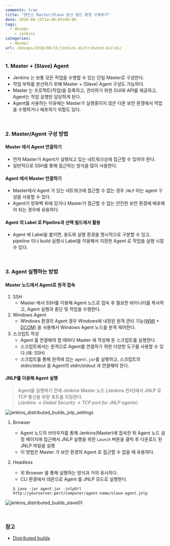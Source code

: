 ```yaml
---
comments: true
title: "젠킨스 Master/Slave 분산 빌드 환경 구축하기"
date: 2018-08-15T14:49:03+09:00
tags:
  - devops
	- jenkins
categories:
  - devops
url: /devops/2018/08/15/jenkins-distributed-builds/
---
```


### **1. Master + (Slave) Agent**
- Jenkins 는 보통 모든 작업을 수행할 수 있는 단일 Master로 구성한다.
- 작업 부하를 분산하기 위해 Master + (Slave) Agent 구성도 가능하다.
- Master 는 프로젝트(작업)을 등록하고, 관리하기 위한 GUI와 API를 제공하고, Agent는 작업 실행만 담당하게 된다.
- Agent를 사용하는 이유에는 Master가 실행중이지 않은 다른 보안 환경에서 작업을 수행하거나 배포하기 위함도 있다.

</br>

### **2. Master/Agent 구성 방법**
#### Master 에서 Agent 연결하기
- 먼저 Master가 Agent가 실행되고 있는 네트워크상에 접근할 수 있어야 한다.
- 일반적으로 SSH를 통해 접근하는 방식을 많이 사용한다.

#### Agent 에서 Master 연결하기
- Master에서 Agent 가 있는 네트워크에 접근할 수 없는 경우  `JNLP` 라는 agent 구성을 사용할 수 있다.
- Agent가 방화벽 뒤에 있거나 Master가 접근할 수 없는 안전한 보안 환경에 배포해야 되는 경우에 유용하다.

#### Agent 의 Label 로 Pipeline과 선택 빌드에서 활용
- Agent 에 Label을 붙이면, 용도와 실행 환경을 명시적으로 구분할 수 있고, pipeline 이나 build 실행시 Label을 이용해서 지정한 Agent 로 작업을 실행 시킬 수 있다.

</br>

### **3. Agent 실행하는 방법**
#### Master 노드에서 Agent로 원격 접속
1. SSH
	- Master 에서 SSH를 이용해 Agent 노드로 접속 후 필요한 바이너리를 복사하고, Agent 실행과 중단 및 작업을 수행한다.
2. Windows Agent
	- Windows 환경의 Agent 경우 Windows에 내장된 원격 관리 기능([WMI](https://ko.wikipedia.org/wiki/%EC%9C%88%EB%8F%84%EC%9A%B0_%EA%B4%80%EB%A6%AC_%EB%8F%84%EA%B5%AC) + [DCOM](https://ko.wikipedia.org/wiki/%EB%B6%84%EC%82%B0_%EC%BB%B4%ED%8F%AC%EB%84%8C%ED%8A%B8_%EC%98%A4%EB%B8%8C%EC%A0%9D%ED%8A%B8_%EB%AA%A8%EB%8D%B8)) 을 사용해서 Windows Agent 노드를 원격 제어한다.
3. 스크립트 작성
	- Agent 를 연결해야 할 때마다 Master 에 작성해 둔 스크립트를 실행한다. 
	- 스크립트에서는 원격으로 Agent를 연결하기 위한 다양한 도구를 사용할 수 있다.(예: SSH)
	- 스크립트를 통해 원격에 있는 `agent.jar`를 실행하고, 스크립트의 stdin/stdout 을 Agent의 stdin/stdout 과 연결해야 한다.

#### JNLP를 이용해 Agent 실행
> Agent를 실행하기 전에 Jenkins Master 노드 [Jenkins 관리]에서 JNLP 로 TCP 통신을 위한 포트를 지정한다.  
> (_Jenkins -> Global Security -> TCP port for JNLP agents_)  

![jenkins_distributed_builds_jnlp_settings](/images/jenkins_distributed_builds_jnlp_settings.png)

1. Browser
	- Agent 노드의 브라우저를 통해 Jenkins(Master)에 접속한 뒤 Agent 노드 설정 페이지에 접근해서 JNLP 실행을 위한 `Launch` 버튼을 클릭 후 다운로드 된 JNLP 파일을 실행
	- 이 방법은 Master 가 보안 환경의 Agent 로 접근할 수 없을 때 유용하다.
2. Headless
	- 위 Browser 를 통해 실행하는 방식과 거의 유사하다.
	- CLI 환경에서 데몬으로 Agent 를 JNLP 모드로 실행한다.

	```
	$ java -jar agent.jar -jnlpUrl http://yourserver:port/computer/agent-name/slave-agent.jnlp
	```

![jenkins_distributed_builds_slave01](/images/jenkins_distributed_builds_slave01.png)

</br>

### 참고
- [Distributed builds](https://wiki.jenkins.io/display/JENKINS/Distributed+builds)
